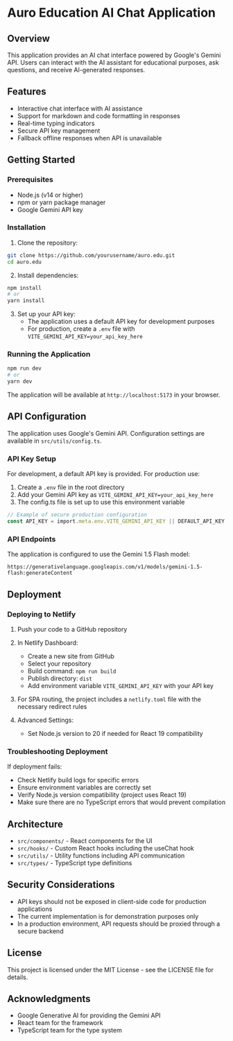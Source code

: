 # Auro Education AI Chat Application

## Overview

This application provides an AI chat interface powered by Google's Gemini API. Users can interact with the AI assistant for educational purposes, ask questions, and receive AI-generated responses.

## Features

- Interactive chat interface with AI assistance
- Support for markdown and code formatting in responses
- Real-time typing indicators
- Secure API key management
- Fallback offline responses when API is unavailable

## Getting Started

### Prerequisites

- Node.js (v14 or higher)
- npm or yarn package manager
- Google Gemini API key

### Installation

1. Clone the repository:
```bash
git clone https://github.com/yourusername/auro.edu.git
cd auro.edu
```

2. Install dependencies:
```bash
npm install
# or
yarn install
```

3. Set up your API key:
   - The application uses a default API key for development purposes
   - For production, create a `.env` file with `VITE_GEMINI_API_KEY=your_api_key_here`

### Running the Application

```bash
npm run dev
# or
yarn dev
```

The application will be available at `http://localhost:5173` in your browser.

## API Configuration

The application uses Google's Gemini API. Configuration settings are available in `src/utils/config.ts`.

### API Key Setup

For development, a default API key is provided. For production use:

1. Create a `.env` file in the root directory
2. Add your Gemini API key as `VITE_GEMINI_API_KEY=your_api_key_here`
3. The config.ts file is set up to use this environment variable

```typescript
// Example of secure production configuration
const API_KEY = import.meta.env.VITE_GEMINI_API_KEY || DEFAULT_API_KEY;
```

### API Endpoints

The application is configured to use the Gemini 1.5 Flash model:
```
https://generativelanguage.googleapis.com/v1/models/gemini-1.5-flash:generateContent
```

## Deployment

### Deploying to Netlify

1. Push your code to a GitHub repository

2. In Netlify Dashboard:
   - Create a new site from GitHub
   - Select your repository
   - Build command: `npm run build`
   - Publish directory: `dist`
   - Add environment variable `VITE_GEMINI_API_KEY` with your API key

3. For SPA routing, the project includes a `netlify.toml` file with the necessary redirect rules

4. Advanced Settings:
   - Set Node.js version to 20 if needed for React 19 compatibility

### Troubleshooting Deployment

If deployment fails:
- Check Netlify build logs for specific errors
- Ensure environment variables are correctly set
- Verify Node.js version compatibility (project uses React 19)
- Make sure there are no TypeScript errors that would prevent compilation

## Architecture

- `src/components/` - React components for the UI
- `src/hooks/` - Custom React hooks including the useChat hook
- `src/utils/` - Utility functions including API communication
- `src/types/` - TypeScript type definitions

## Security Considerations

- API keys should not be exposed in client-side code for production applications
- The current implementation is for demonstration purposes only
- In a production environment, API requests should be proxied through a secure backend

## License

This project is licensed under the MIT License - see the LICENSE file for details.

## Acknowledgments

- Google Generative AI for providing the Gemini API
- React team for the framework
- TypeScript team for the type system
